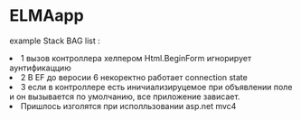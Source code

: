 # ELMAapp
example
Stack BAG list :
<li>1 вызов контроллера хелпером Html.BeginForm игнорирует аунтификаццию
<li>2 В EF до веросии 6 некоректно работает connection state
<li>3 если в контроллере есть иничиализируцемое при объявлении поле и он вызывается по умолчанию, все приложение зависает.
<li>Пришлось изголятся при исполльзовании asp.net mvc4
